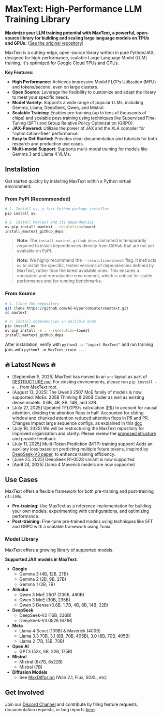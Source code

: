 # MaxText: High-Performance LLM Training Library

**Maximize your LLM training potential with MaxText, a powerful, open-source library for building and scaling large language models on TPUs and GPUs.**  ([See the original repository](https://github.com/AI-Hypercomputer/maxtext))

MaxText is a cutting-edge, open-source library written in pure Python/JAX, designed for high-performance, scalable Large Language Model (LLM) training. It's optimized for Google Cloud TPUs and GPUs.

**Key Features:**

*   **High Performance:** Achieves impressive Model FLOPs Utilization (MFU) and tokens/second, even on large clusters.
*   **Open Source:**  Leverage the flexibility to customize and adapt the library to meet your specific needs.
*   **Model Variety:** Supports a wide range of popular LLMs, including Gemma, Llama, DeepSeek, Qwen, and Mistral.
*   **Scalable Training:** Enables pre-training (up to tens of thousands of chips) and scalable post-training using techniques like Supervised Fine-Tuning (SFT) and Group Relative Policy Optimization (GRPO).
*   **JAX-Powered:** Utilizes the power of JAX and the XLA compiler for "optimization-free" performance.
*   **Easy to Get Started:** Provides clear documentation and tutorials for both research and production use cases.
*   **Multi-modal Support:** Supports multi-modal training for models like Gemma 3 and Llama 4 VLMs.

## Installation

Get started quickly by installing MaxText within a Python virtual environment.

### From PyPI (Recommended)

```bash
# 1. Install uv, a fast Python package installer
pip install uv

# 2. Install MaxText and its dependencies
uv pip install maxtext --resolution=lowest
install_maxtext_github_deps
```

> **Note:** The `install_maxtext_github_deps` command is temporarily required to install dependencies directly from GitHub that are not yet available on PyPI.

> **Note:** We highly recommend the `--resolution=lowest` flag. It instructs `uv` to install the specific, tested versions of dependencies defined by MaxText, rather than the latest available ones. This ensures a consistent and reproducible environment, which is critical for stable performance and for running benchmarks.

### From Source

```bash
# 1. Clone the repository
git clone https://github.com/AI-Hypercomputer/maxtext.git
cd maxtext

# 2. Install dependencies in editable mode
pip install uv
uv pip install -e . --resolution=lowest
install_maxtext_github_deps
```

After installation, verify with `python3 -c "import MaxText"` and run training jobs with `python3 -m MaxText.train ...`.

## 🔥 Latest News 🔥

*   \[September 5, 2025] MaxText has moved to an `src` layout as part of [RESTRUCTURE.md](RESTRUCTURE.md). For existing environments, please run `pip install -e .` from MaxText root.
*   \[August 13, 2025] The Qwen3 2507 MoE family of models is now supported: MoEs: 235B Thinking & 280B Coder as well as existing dense models: 0.6B, 4B, 8B, 14B, and 32B.
*   \[July 27, 2025] Updated TFLOPS/s calculation ([PR](https://github.com/AI-Hypercomputer/maxtext/pull/1988)) to account for causal attention, dividing the attention flops in half. Accounted for sliding window and chunked attention reduced attention flops in [PR](https://github.com/AI-Hypercomputer/maxtext/pull/2009) and [PR](https://github.com/AI-Hypercomputer/maxtext/pull/2030). Changes impact large sequence configs, as explained in this [doc](https://github.com/AI-Hypercomputer/maxtext/blob/main/docs/guides/performance_metrics.md)
*   \[July 16, 2025] We will be restructuring the MaxText repository for improved organization and clarity. Please review the [proposed structure](https://github.com/AI-Hypercomputer/maxtext/blob/main/RESTRUCTURE.md) and provide feedback.
*   \[July 11, 2025] Multi-Token Prediction (MTP) training support\! Adds an auxiliary loss based on predicting multiple future tokens, inspired by [DeepSeek-V3 paper](https://arxiv.org/html/2412.19437v1), to enhance training efficiency.
*   \[June 25, 2025] DeepSeek R1-0528 variant is now supported
*   \[April 24, 2025] Llama 4 Maverick models are now supported

## Use Cases

MaxText offers a flexible framework for both pre-training and post-training of LLMs.

*   **Pre-training:** Use MaxText as a reference implementation for building your own models, experimenting with configurations, and optimizing performance.
*   **Post-training:**  Fine-tune pre-trained models using techniques like SFT and GRPO with a scalable framework using Tunix.

### Model Library

MaxText offers a growing library of supported models.

**Supported JAX models in MaxText:**

*   **Google**
    *   Gemma 3 (4B, 12B, 27B)
    *   Gemma 2 (2B, 9B, 27B)
    *   Gemma 1 (2B, 7B)
*   **Alibaba**
    *   Qwen 3 MoE 2507 (235B, 480B)
    *   Qwen 3 MoE (30B, 235B)
    *   Qwen 3 Dense (0.6B, 1.7B, 4B, 8B, 14B, 32B)
*   **DeepSeek**
    *   DeepSeek-V2 (16B, 236B)
    *   DeepSeek-V3 0528 (671B)
*   **Meta**
    *   Llama 4 Scout (109B) & Maverick (400B)
    *   Llama 3.3 70B, 3.1 (8B, 70B, 405B), 3.0 (8B, 70B, 405B)
    *   Llama 2 (7B, 13B, 70B)
*   **Open AI**
    *   GPT3 (52k, 6B, 22B, 175B)
*   **Mistral**
    *   Mixtral (8x7B, 8x22B)
    *   Mistral (7B)
*   **Diffusion Models**
    *   See [MaxDiffusion](https://github.com/AI-Hypercomputer/maxdiffusion) (Wan 2.1, Flux, SDXL, etc)

## Get Involved

Join our [Discord Channel](https://discord.com/invite/2H9PhvTcDU) and contribute by filing feature requests, documentation requests, or bug reports [here](https://github.com/AI-Hypercomputer/maxtext/issues/new/choose).